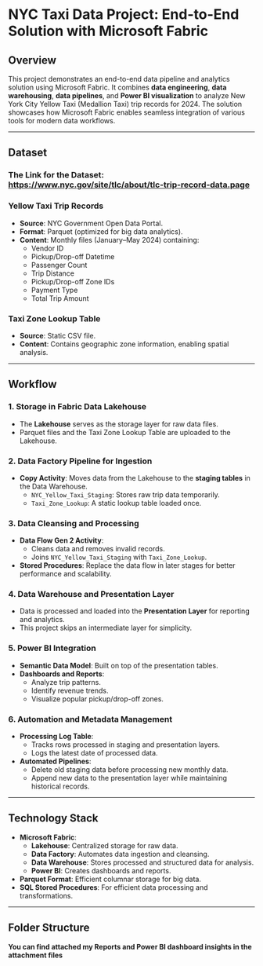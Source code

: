 # **NYC Taxi Data Project: End-to-End Solution with Microsoft Fabric**

## **Overview**
This project demonstrates an end-to-end data pipeline and analytics solution using Microsoft Fabric. It combines **data engineering**, **data warehousing**, **data pipelines**, and **Power BI visualization** to analyze New York City Yellow Taxi (Medallion Taxi) trip records for 2024. The solution showcases how Microsoft Fabric enables seamless integration of various tools for modern data workflows.

---

## **Dataset**

### **The Link for the Dataset:** https://www.nyc.gov/site/tlc/about/tlc-trip-record-data.page
### **Yellow Taxi Trip Records**
- **Source**: NYC Government Open Data Portal.
- **Format**: Parquet (optimized for big data analytics).
- **Content**: Monthly files (January–May 2024) containing:
  - Vendor ID
  - Pickup/Drop-off Datetime
  - Passenger Count
  - Trip Distance
  - Pickup/Drop-off Zone IDs
  - Payment Type
  - Total Trip Amount

### **Taxi Zone Lookup Table**
- **Source**: Static CSV file.
- **Content**: Contains geographic zone information, enabling spatial analysis.

---

## **Workflow**

### **1. Storage in Fabric Data Lakehouse**
- The **Lakehouse** serves as the storage layer for raw data files.
- Parquet files and the Taxi Zone Lookup Table are uploaded to the Lakehouse.

### **2. Data Factory Pipeline for Ingestion**
- **Copy Activity**: Moves data from the Lakehouse to the **staging tables** in the Data Warehouse.
  - `NYC_Yellow_Taxi_Staging`: Stores raw trip data temporarily.
  - `Taxi_Zone_Lookup`: A static lookup table loaded once.

### **3. Data Cleansing and Processing**
- **Data Flow Gen 2 Activity**:
  - Cleans data and removes invalid records.
  - Joins `NYC_Yellow_Taxi_Staging` with `Taxi_Zone_Lookup`.
- **Stored Procedures**: Replace the data flow in later stages for better performance and scalability.

### **4. Data Warehouse and Presentation Layer**
- Data is processed and loaded into the **Presentation Layer** for reporting and analytics.
- This project skips an intermediate layer for simplicity.

### **5. Power BI Integration**
- **Semantic Data Model**: Built on top of the presentation tables.
- **Dashboards and Reports**:
  - Analyze trip patterns.
  - Identify revenue trends.
  - Visualize popular pickup/drop-off zones.

### **6. Automation and Metadata Management**
- **Processing Log Table**:
  - Tracks rows processed in staging and presentation layers.
  - Logs the latest date of processed data.
- **Automated Pipelines**:
  - Delete old staging data before processing new monthly data.
  - Append new data to the presentation layer while maintaining historical records.

---

## **Technology Stack**

- **Microsoft Fabric**:
  - **Lakehouse**: Centralized storage for raw data.
  - **Data Factory**: Automates data ingestion and cleansing.
  - **Data Warehouse**: Stores processed and structured data for analysis.
  - **Power BI**: Creates dashboards and reports.
- **Parquet Format**: Efficient columnar storage for big data.
- **SQL Stored Procedures**: For efficient data processing and transformations.

---

## **Folder Structure**
**You can find attached my Reports and Power BI dashboard insights in the attachment files**


